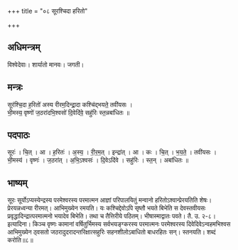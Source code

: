 +++
title = "०८ सूरश्चिदा हरितो"

+++
## अधिमन्त्रम्
विश्वेदेवाः। शार्यातो मानवः। जगती।

## मन्त्रः
सूर॑श्चि॒दा ह॒रितो॑ अस्य रीरम॒दिन्द्रा॒दा कश्चि॑द्भयते॒ तवी॑यसः ।  
भी॒मस्य॒ वृष्णो॑ ज॒ठरा॑दभि॒श्वसो॑ दि॒वेदि॑वे॒ सहु॑रिः स्त॒न्नबा॑धितः ॥

## पदपाठः
सूरः॑ । चि॒त् । आ । ह॒रितः॑ । अ॒स्य॒ । री॒र॒म॒त् । इन्द्रा॑त् । आ । कः । चि॒त् । भ॒य॒ते॒ । तवी॑यसः ।  
भी॒मस्य॑ । वृष्णः॑ । ज॒ठरा॑त् । अ॒भि॒ऽश्वसः॑ । दि॒वेऽदि॑वे । सहु॑रिः । स्त॒न् । अबा॑धितः ॥

## भाष्यम्
सूरः सूर्योऽप्यस्येन्द्रस्य परमेश्वरस्य परमात्मन आज्ञां परिपालयितुं मन्वानो हरितोऽश्वान्प्रेरयतिति शेषः। प्रेरयन्नध्वन्या रीरमत्। आभिमुख्येन रमयति। यः कश्चिद्देवोऽपि सृष्तौ भयते बिभेति स देवस्तवीयसः प्रवृद्धादिन्द्रात्परमात्मनो भयादेव बिभेति। तथा च तैत्तिरीये पठितम्। भीषास्माद्वातः पवते। तै. उ. २-८। इत्यादिना। किञ्च वृष्णः कामानां वर्षितुर्भिमस्य सर्वभयङ्ग्करस्य परमात्मनः परमेश्वरस्य दिवेदिवेऽन्वहमभिश्वस आभिमुख्येन ठ्वसतो जठरादुदरादन्तरिक्षात्सहुरिः सहनशीलोऽबाधितो बाधरहितः सन्। स्तनयति। शब्दं करोति॥८॥